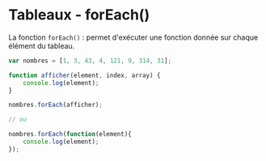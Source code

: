 # Tableaux - forEach()
La fonction `forEach()` : permet d'exécuter une fonction donnée sur chaque élément du tableau.

```js
var nombres = [1, 3, 43, 4, 121, 9, 314, 31];

function afficher(element, index, array) {
	console.log(element);
}

nombres.forEach(afficher);

// ou

nombres.forEach(function(element){
	console.log(element);
});
```

